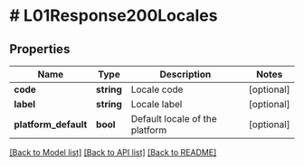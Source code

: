 # # L01Response200Locales

## Properties

Name | Type | Description | Notes
------------ | ------------- | ------------- | -------------
**code** | **string** | Locale code | [optional]
**label** | **string** | Locale label | [optional]
**platform_default** | **bool** | Default locale of the platform | [optional]

[[Back to Model list]](../../README.md#models) [[Back to API list]](../../README.md#endpoints) [[Back to README]](../../README.md)

